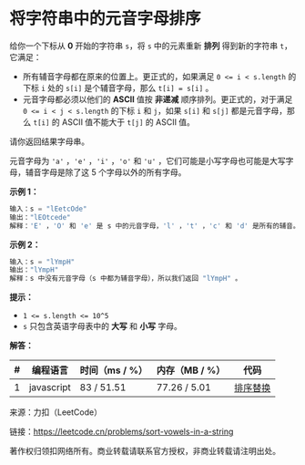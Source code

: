 # 将字符串中的元音字母排序

给你一个下标从 **0** 开始的字符串 `s`，将 `s` 中的元素重新 **排列** 得到新的字符串 `t`，它满足：

- 所有辅音字母都在原来的位置上。更正式的，如果满足 `0 <= i < s.length` 的下标 `i` 处的 `s[i]` 是个辅音字母，那么 `t[i] = s[i]` 。
- 元音字母都必须以他们的 **ASCII** 值按 **非递减** 顺序排列。更正式的，对于满足 `0 <= i < j < s.length` 的下标 `i` 和 `j`，如果 `s[i]` 和 `s[j]` 都是元音字母，那么 `t[i]` 的 ASCII 值不能大于 `t[j]` 的 ASCII 值。

请你返回结果字母串。

元音字母为 `'a'` ，`'e'` ，`'i'` ，`'o'` 和 `'u'` ，它们可能是小写字母也可能是大写字母，辅音字母是除了这 5 个字母以外的所有字母。

**示例 1：**

``` javascript
输入：s = "lEetcOde"
输出："lEOtcede"
解释：'E' ，'O' 和 'e' 是 s 中的元音字母，'l' ，'t' ，'c' 和 'd' 是所有的辅音。将元音字母按照 ASCII 值排序，辅音字母留在原地。
```

**示例 2：**

``` javascript
输入：s = "lYmpH"
输出："lYmpH"
解释：s 中没有元音字母（s 中都为辅音字母），所以我们返回 "lYmpH" 。
```

**提示：**

- `1 <= s.length <= 10^5`
- `s` 只包含英语字母表中的 **大写** 和 **小写** 字母。

**解答：**

**#**|**编程语言**|**时间（ms / %）**|**内存（MB / %）**|**代码**
------|----------|-----------------|----------------|--------
1|javascript|83 / 51.51|77.26 / 5.01|[排序替换](./javascript/ac_v1.js)

来源：力扣（LeetCode）

链接：https://leetcode.cn/problems/sort-vowels-in-a-string

著作权归领扣网络所有。商业转载请联系官方授权，非商业转载请注明出处。
